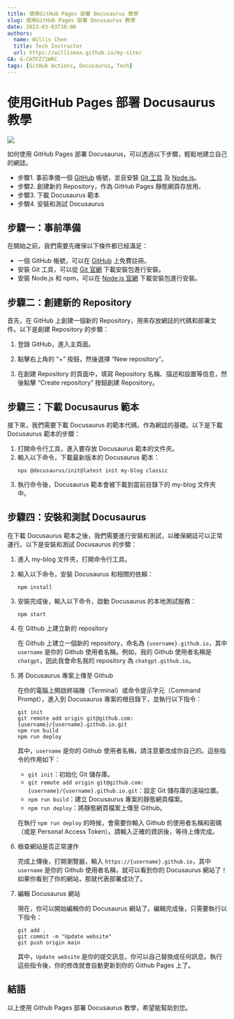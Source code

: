 ```yaml
---
title: 使用GitHub Pages 部署 Docusaurus 教學
slug: 使用GitHub Pages 部署 Docusaurus 教學
date: 2023-03-03T10:00
authors:
  name: Willis Chen
  title: Tech Instructor
  url: https://willismax.github.io/my-site/
GA: G-CH7FZ71WRC
tags: [GitHub Actions, Docusaurus, Tech]
---
```


# 使用GitHub Pages 部署 Docusaurus 教學
![](https://hackmd.io/_uploads/ryKZyWv1h.png)

如何使用 GitHub Pages 部署 Docusaurus，可以透過以下步驟，輕鬆地建立自己的網誌。

- 步驟1. 事前準備一個 [GitHub](https://github.com/) 帳號，並且安裝 [Git 工具](https://git-scm.com/downloads) 及 [Node.js](https://nodejs.org/)。
- 步驟2. 創建新的 Repository，作為 GitHub Pages 靜態網頁存放用。
- 步驟3. 下載 Docusaurus 範本
- 步驟4. 安裝和測試 Docusaurus



步驟一：事前準備
----

在開始之前，我們需要先確保以下條件都已經滿足：

-   一個 GitHub 帳號，可以在 [GitHub](https://github.com/) 上免費註冊。
-   安裝 Git 工具，可以從 [Git 官網](https://git-scm.com/downloads) 下載安裝包進行安裝。
-   安裝 Node.js 和 npm，可以在 [Node.js 官網](https://nodejs.org/) 下載安裝包進行安裝。

步驟二：創建新的 Repository
-------------------

首先，在 GitHub 上創建一個新的 Repository，用來存放網誌的代碼和部署文件。以下是創建 Repository 的步驟：

1.  登錄 GitHub，進入主頁面。
    
2.  點擊右上角的 “+” 按鈕，然後選擇 “New repository”。
    
3.  在創建 Repository 的頁面中，填寫 Repository 名稱、描述和設置等信息，然後點擊 “Create repository” 按鈕創建 Repository。
    

步驟三：下載 Docusaurus 範本
--------------------

接下來，我們需要下載 Docusaurus 的範本代碼，作為網誌的基礎。以下是下載 Docusaurus 範本的步驟：

1.  打開命令行工具，進入要存放 Docusaurus 範本的文件夾。
2.  輸入以下命令，下載最新版本的 Docusaurus 範本：
    ```
    npx @docusaurus/init@latest init my-blog classic
    ``` 
3.  執行命令後，Docusaurus 範本會被下載到當前目錄下的 my-blog 文件夾中。

步驟四：安裝和測試 Docusaurus
--------------------

在下載 Docusaurus 範本之後，我們需要進行安裝和測試，以確保網誌可以正常運行。以下是安裝和測試 Docusaurus 的步驟：

1.  進入 my-blog 文件夾，打開命令行工具。
    
2.  輸入以下命令，安裝 Docusaurus 和相關的依賴：
    ```
    npm install
    ```
3.  安裝完成後，輸入以下命令，啟動 Docusaurus 的本地測試服務：
    ```
    npm start
    ```
4.  在 Github 上建立新的 repository
    
    在 Github 上建立一個新的 repository，命名為 `{username}.github.io`，其中 `username` 是你的 Github 使用者名稱。例如，我的 Github 使用者名稱是 `chatgpt`，因此我會命名我的 repository 為 `chatgpt.github.io`。

5.  將 Docusaurus 專案上傳至 Github

    在你的電腦上開啟終端機（Terminal）或命令提示字元（Command Prompt），進入到 Docusaurus 專案的根目錄下，並執行以下指令：
    ```
    git init
    git remote add origin git@github.com:{username}/{username}.github.io.git
    npm run build
    npm run deploy
    ``` 

    其中，`username` 是你的 Github 使用者名稱，請注意要改成你自己的。這些指令的作用如下：

    -   `git init`：初始化 Git 儲存庫。
    -   `git remote add origin git@github.com:{username}/{username}.github.io.git`：設定 Git 儲存庫的遠端位置。
    -   `npm run build`：建立 Docusaurus 專案的靜態網頁檔案。
    -   `npm run deploy`：將靜態網頁檔案上傳至 Github。

    在執行 `npm run deploy` 的時候，會需要你輸入 Github 的使用者名稱和密碼（或是 Personal Access Token）。請輸入正確的資訊後，等待上傳完成。

8.  檢查網站是否正常運作

    完成上傳後，打開瀏覽器，輸入 `https://{username}.github.io`，其中 `username` 是你的 Github 使用者名稱，就可以看到你的 Docusaurus 網站了！如果你看到了你的網站，那就代表部署成功了。

9.  編輯 Docusaurus 網站

    現在，你可以開始編輯你的 Docusaurus 網站了。編輯完成後，只需要執行以下指令：
    ```
    git add .
    git commit -m "Update website"
    git push origin main
    ``` 

    其中，`Update website` 是你的提交訊息，你可以自己替換成任何訊息。執行這些指令後，你的修改就會自動更新到你的 Github Pages 上了。

## 結語

以上使用 Github Pages 部署 Docusaurus 教學，希望能幫助到您。

